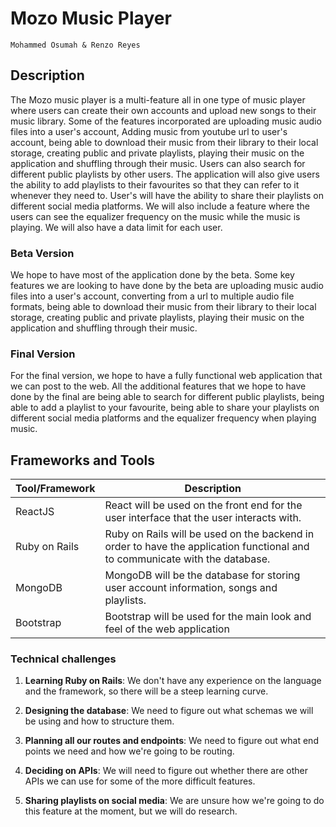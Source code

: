 # Mozo Music Player

`Mohammed Osumah & Renzo Reyes`

## Description

The Mozo music player is a multi-feature all in one type of music player where users can create their own accounts and upload new songs to their music library. Some of the features incorporated are uploading music audio files into a user's account, Adding music from youtube url to user's account, being able to download their music from their library to their local storage, creating public and private playlists, playing their music on the application and shuffling through their music. Users can also search for different public playlists by other users. The application will also give users the ability to add playlists to their favourites so that they can refer to it whenever they need to. User's will have the ability to share their playlists on different social media platforms. We will also include a feature where the users can see the equalizer frequency on the music while the music is playing. We will also have a data limit for each user.

### Beta Version

We hope to have most of the application done by the beta. Some key features we are looking to have done by the beta are uploading music audio files into a user's account, converting from a url to multiple audio file formats, being able to download their music from their library to their local storage, creating public and private playlists, playing their music on the application and shuffling through their music.

### Final Version

For the final version, we hope to have a fully functional web application that we can post to the web. All the additional features that we hope to have done by the final are being able to search for different public playlists, being able to add a playlist to your favourite, being able to share your playlists on different social media platforms and the equalizer frequency when playing music.

## Frameworks and Tools

| Tool/Framework | Description                                                                                                                 |
| -------------- | --------------------------------------------------------------------------------------------------------------------------- |
| ReactJS        | React will be used on the front end for the user interface that the user interacts with.                                    |
| Ruby on Rails  | Ruby on Rails will be used on the backend in order to have the application functional and to communicate with the database. |
| MongoDB        | MongoDB will be the database for storing user account information, songs and playlists.                                     |
| Bootstrap      | Bootstrap will be used for the main look and feel of the web application                                                    |

### Technical challenges

1. **Learning Ruby on Rails**: We don't have any experience on the language and the framework, so there will be a steep learning curve.

2. **Designing the database**: We need to figure out what schemas we will be using and how to structure them.

3. **Planning all our routes and endpoints**: We need to figure out what end points we need and how we're going to be routing.

4. **Deciding on APIs**: We will need to figure out whether there are other APIs we can use for some of the more difficult features.

5. **Sharing playlists on social media**: We are unsure how we're going to do this feature at the moment, but we will do research.
